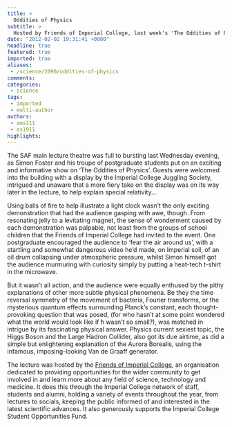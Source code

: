```yaml
---
title: >
  Oddities of Physics
subtitle: >
  Hosted by Friends of Imperial College, last week's 'The Oddities of Physics' talk by postgraduate students was a success.
date: "2012-02-02 19:31:41 +0000"
headline: true
featured: true
imported: true
aliases:
 - /science/2090/oddities-of-physics
comments:
categories:
 - science
tags:
 - imported
 - multi-author
authors:
 - ams111
 - as1911
highlights:
---
```


The SAF main lecture theatre was full to bursting last Wednesday evening, as Simon Foster and his troupe of postgraduate students put on an exciting and informative show on ‘The Oddities of Physics’. Guests were welcomed into the building with a display by the Imperial College Juggling Society, intrigued and unaware that a more fiery take on the display was on its way later in the lecture, to help explain special relativity...

Using balls of fire to help illustrate a light clock wasn’t the only exciting demonstration that had the audience gasping with awe, though. From resonating jelly to a levitating magnet, the sense of wonderment caused by each demonstration was palpable, not least from the groups of school children that the Friends of Imperial College had invited to the event. One postgraduate encouraged the audience to ‘fear the air around us’, with a startling and somewhat dangerous video he’d made, on Imperial soil, of an oil drum collapsing under atmospheric pressure, whilst Simon himself got the audience murmuring with curiosity simply by putting a heat-tech t-shirt in the microwave.

But it wasn’t all action, and the audience were equally enthused by the pithy explanations of other more subtle physical phenomena. Be they the time reversal symmetry of the movement of bacteria, Fourier transforms, or the mysterious quantum effects surrounding Planck’s constant, each thought-provoking question that was posed, (for who hasn’t at some point wondered what the world would look like if ħ wasn’t so small?), was matched in intrigue by its fascinating physical answer. Physics current sexiest topic, the Higgs Boson and the Large Hadron Collider, also got its due airtime, as did a simple but enlightening explanation of the Aurora Borealis, using the infamous, imposing-looking Van de Graaff generator.

The lecture was hosted by the [Friends of Imperial College](http://www.friendsofimperial.org.uk/), an organisation dedicated to providing opportunities for the wider community to get involved in and learn more about any field of science, technology and medicine. It does this through the Imperial College network of staff, students and alumni, holding a variety of events throughout the year, from lectures to socials, keeping the public informed of and interested in the latest scientific advances. It also generously supports the Imperial College Student Opportunities Fund.
